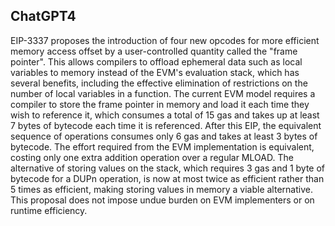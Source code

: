 ## ChatGPT4

EIP-3337 proposes the introduction of four new opcodes for more efficient memory access offset by a user-controlled quantity called the "frame pointer". This allows compilers to offload ephemeral data such as local variables to memory instead of the EVM's evaluation stack, which has several benefits, including the effective elimination of restrictions on the number of local variables in a function. The current EVM model requires a compiler to store the frame pointer in memory and load it each time they wish to reference it, which consumes a total of 15 gas and takes up at least 7 bytes of bytecode each time it is referenced. After this EIP, the equivalent sequence of operations consumes only 6 gas and takes at least 3 bytes of bytecode. The effort required from the EVM implementation is equivalent, costing only one extra addition operation over a regular MLOAD. The alternative of storing values on the stack, which requires 3 gas and 1 byte of bytecode for a DUPn operation, is now at most twice as efficient rather than 5 times as efficient, making storing values in memory a viable alternative. This proposal does not impose undue burden on EVM implementers or on runtime efficiency.
